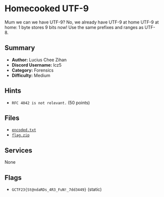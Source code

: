 # Homecooked UTF-9
Mum we can we have UTF-9?
No, we already have UTF-9 at home
UTF-9 at home:
1 byte stores 9 bits now! 
Use the same prefixes and ranges as UTF-8.

## Summary
- **Author:** Lucius Chee Zihan
- **Discord Username:** lcz5
- **Category:** Forensics
- **Difficulty:** Medium

## Hints
- `RFC 4042 is not relevant.` (50 points)

## Files
- [`encoded.txt`](dist/encoded.txt)
- [`flag.zip`](dist/flag.zip)


## Services
None

## Flags
- `GCTF23{St@ndaRDs_4R3_FuN!_7dd3449}` (static)
